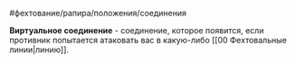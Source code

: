#фехтование/рапира/положения/соединения

**Виртуальное соединение** - соединение, которое появится, если противник попытается атаковать вас в какую-либо [[00 Фехтовальные линии|линию]].